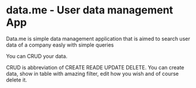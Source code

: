 # data.me - User data management App
Data.me is simple data management application that is aimed to search user data of a company easly with simple queries



You can CRUD your data. 


CRUD is abbreviation of CREATE READE UPDATE DELETE. You can create data, show in table with amazing filter, edit how you wish and of course delete it.
